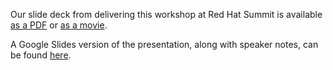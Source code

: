 Our slide deck from delivering this workshop at Red Hat Summit is available [as a PDF](source/slides.pdf) or [as a movie](rendered/slides.m4v).


A Google Slides version of the presentation, along with speaker notes, can be found [here](https://docs.google.com/presentation/d/1n2KLBPr4FUz1VGT50xji3dkTNi0PcBSROmWyC9cn2Lo/edit?usp=sharing). 
